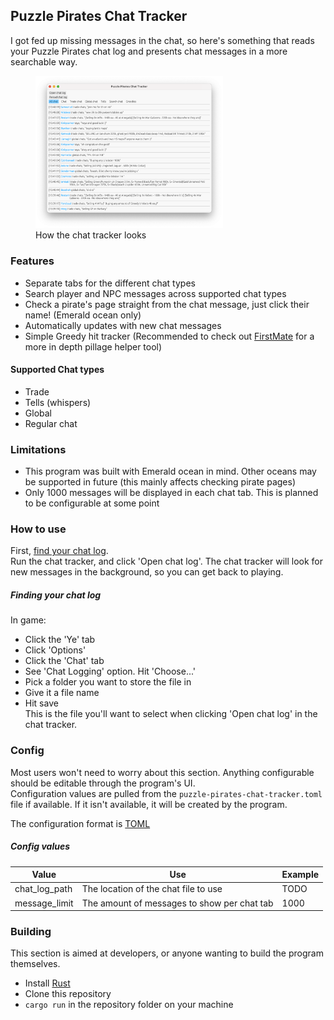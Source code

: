 ## Puzzle Pirates Chat Tracker
I got fed up missing messages in the chat, so here's something that reads your Puzzle Pirates chat log and presents chat messages in a more searchable way.

<figure>
  <img src="chat-log.png" alt="A view of a Puzzle Pirates chat log. Messages from players in different chat types can be seen." width="300" />
  <figcaption>How the chat tracker looks</figcaption>
</figure>  


### Features
- Separate tabs for the different chat types
- Search player and NPC messages across supported chat types
- Check a pirate's page straight from the chat message, just click their name! (Emerald ocean only)
- Automatically updates with new chat messages
- Simple Greedy hit tracker (Recommended to check out [FirstMate](https://github.com/captain-dread/pillage-helper-web) for a more in depth pillage helper tool)

#### Supported Chat types
- Trade
- Tells (whispers)
- Global
- Regular chat

### Limitations
- This program was built with Emerald ocean in mind. Other oceans may be supported in future (this mainly affects checking pirate pages)
- Only 1000 messages will be displayed in each chat tab. This is planned to be configurable at some point


### How to use
First, [find your chat log](#Finding-your-chat-log).  
Run the chat tracker, and click 'Open chat log'. 
The chat tracker will look for new messages in the background, so you can get back to playing.

##### Finding your chat log
In game:  

- Click the 'Ye' tab
- Click 'Options'
- Click the 'Chat' tab
- See 'Chat Logging' option. Hit 'Choose...'
- Pick a folder you want to store the file in
- Give it a file name
- Hit save  
This is the file you'll want to select when clicking 'Open chat log' in the chat tracker.

### Config
Most users won't need to worry about this section. Anything configurable should be editable through the program's UI.  
Configuration values are pulled from the `puzzle-pirates-chat-tracker.toml` file if available. If it isn't available, it will be created by the program.

The configuration format is [TOML](https://toml.io/en/)

##### Config values
| Value | Use | Example |
|-------|-----|----------
| chat_log_path | The location of the chat file to use | TODO
| message_limit | The amount of messages to show per chat tab | 1000


### Building
This section is aimed at developers, or anyone wanting to build the program themselves.

- Install [Rust](https://www.rust-lang.org/learn/get-started)
- Clone this repository
- `cargo run` in the repository folder on your machine
